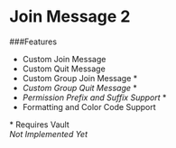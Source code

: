 Join Message 2
==============

###Features

- Custom Join Message
- Custom Quit Message
- Custom Group Join Message *
- *Custom Group Quit Message* *
- *Permission Prefix and Suffix Support* *
- Formatting and Color Code Support

 \* Requires Vault  
 *Not Implemented Yet*
 